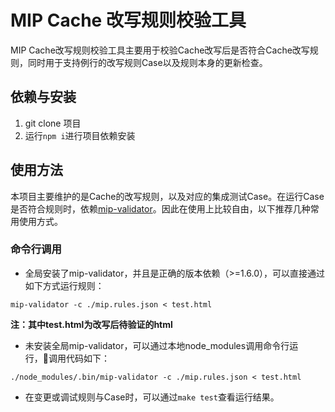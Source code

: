 # MIP Cache 改写规则校验工具

MIP Cache改写规则校验工具主要用于校验Cache改写后是否符合Cache改写规则，同时用于支持例行的改写规则Case以及规则本身的更新检查。

## 依赖与安装

1. git clone 项目
2. 运行`npm i`进行项目依赖安装

## 使用方法

本项目主要维护的是Cache的改写规则，以及对应的集成测试Case。在运行Case是否符合规则时，依赖[mip-validator](https://github.com/mipengine/mip-validator)。因此在使用上比较自由，以下推荐几种常用使用方式。

### 命令行调用

- 全局安装了mip-validator，并且是正确的版本依赖（>=1.6.0），可以直接通过如下方式运行规则：

`mip-validator -c ./mip.rules.json < test.html`

**注：其中test.html为改写后待验证的html**

- 未安装全局mip-validator，可以通过本地node_modules调用命令行运行，调用代码如下：

`./node_modules/.bin/mip-validator -c ./mip.rules.json < test.html`

- 在变更或调试规则与Case时，可以通过`make test`查看运行结果。
